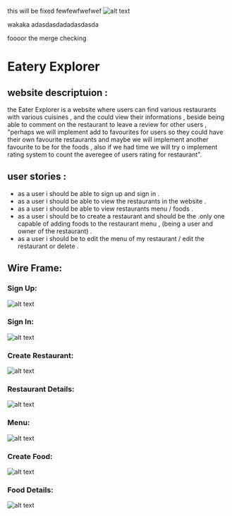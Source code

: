 this will be fixed 
fewfewfwefwef
![alt text](image-1.png)

wakaka
adasdasdadadasdasda 

foooor the merge checking
# Eatery Explorer

## website descriptuion :
the Eater Explorer is a website where users can find various restaurants with various cuisines , and the could view their informations , beside being able to comment on the restaurant to leave a review for other users , "perhaps we will implement add to favourites for users so they could have their own favourite restaurants and maybe we will implement another favourite to be for the foods , also if we had time we will try o implement rating system to count the averegee of users rating for restaurant".

## user stories :

* as a user i should be able to sign up and sign in .
* as a user i should be able to view the restaurants in the website .
* as a user i should be able to view restaurants menu / foods .
* as a user i should be to create a restaurant and should be the .only one capable of adding foods to the restaurant menu , (being a user and owner of the restaurant) .
* as a user i should be to edit the menu of my restaurant / edit the restaurant or delete .

## Wire Frame: 
### Sign Up:
![alt text](image-2.png)
### Sign In:
![alt text](image-3.png)
### Create Restaurant:
![alt text](image-4.png)
### Restaurant Details:
![alt text](image-6.png)
### Menu:
![alt text](image-8.png)
### Create Food:
![alt text](image-5.png)
### Food Details:
![alt text](image-7.png)

